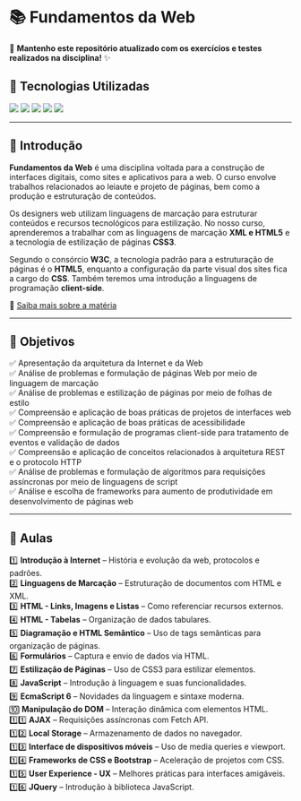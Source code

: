# 📚 Fundamentos da Web

📌 **Mantenho este repositório atualizado com os exercícios e testes realizados na disciplina!** ✨

## 🚀 Tecnologias Utilizadas

<a href="https://developer.mozilla.org/en-US/docs/Web/JavaScript" target="_blank"><img src="https://img.shields.io/badge/JavaScript-323330?style=for-the-badge&logo=javascript&logoColor=F7DF1E"></a>
<a href="https://developer.mozilla.org/en-US/docs/Web/HTML" target="_blank"><img src="https://img.shields.io/badge/HTML5-E34F26?style=for-the-badge&logo=html5&logoColor=white"></a>
<a href="https://developer.mozilla.org/en-US/docs/Web/CSS" target="_blank"><img src="https://img.shields.io/badge/CSS3-1572B6?style=for-the-badge&logo=css3&logoColor=white"></a>
<a href="https://getbootstrap.com/" target="_blank"><img src="https://img.shields.io/badge/Bootstrap-563D7C?style=for-the-badge&logo=bootstrap&logoColor=white"></a>
<a href="https://jquery.com/" target="_blank"><img src="https://img.shields.io/badge/jQuery-0769AD?style=for-the-badge&logo=jquery&logoColor=white"></a>

---

## 📌 Introdução

**Fundamentos da Web** é uma disciplina voltada para a construção de interfaces digitais, como sites e aplicativos para a web. O curso envolve trabalhos relacionados ao leiaute e projeto de páginas, bem como a produção e estruturação de conteúdos.

Os designers web utilizam linguagens de marcação para estruturar conteúdos e recursos tecnológicos para estilização. No nosso curso, aprenderemos a trabalhar com as linguagens de marcação **XML e HTML5** e a tecnologia de estilização de páginas **CSS3**.

Segundo o consórcio **W3C**, a tecnologia padrão para a estruturação de páginas é o **HTML5**, enquanto a configuração da parte visual dos sites fica a cargo do **CSS**. Também teremos uma introdução a linguagens de programação **client-side**.

📍 [Saiba mais sobre a matéria](https://rafaelescalfoni.github.io/disciplinas/fund_web.html)

---

## 🎯 Objetivos
✅ Apresentação da arquitetura da Internet e da Web  
✅ Análise de problemas e formulação de páginas Web por meio de linguagem de marcação  
✅ Análise de problemas e estilização de páginas por meio de folhas de estilo  
✅ Compreensão e aplicação de boas práticas de projetos de interfaces web  
✅ Compreensão e aplicação de boas práticas de acessibilidade  
✅ Compreensão e formulação de programas client-side para tratamento de eventos e validação de dados  
✅ Compreensão e aplicação de conceitos relacionados à arquitetura REST e o protocolo HTTP  
✅ Análise de problemas e formulação de algoritmos para requisições assíncronas por meio de linguagens de script  
✅ Análise e escolha de frameworks para aumento de produtividade em desenvolvimento de páginas web  

---

## 📖 Aulas

1️⃣ **Introdução à Internet** – História e evolução da web, protocolos e padrões.  
2️⃣ **Linguagens de Marcação** – Estruturação de documentos com HTML e XML.  
3️⃣ **HTML - Links, Imagens e Listas** – Como referenciar recursos externos.  
4️⃣ **HTML - Tabelas** – Organização de dados tabulares.  
5️⃣ **Diagramação e HTML Semântico** – Uso de tags semânticas para organização de páginas.  
6️⃣ **Formulários** – Captura e envio de dados via HTML.  
7️⃣ **Estilização de Páginas** – Uso de CSS3 para estilizar elementos.  
8️⃣ **JavaScript** – Introdução à linguagem e suas funcionalidades.  
9️⃣ **EcmaScript 6** – Novidades da linguagem e sintaxe moderna.  
🔟 **Manipulação do DOM** – Interação dinâmica com elementos HTML.  
1️⃣1️⃣ **AJAX** – Requisições assíncronas com Fetch API.  
1️⃣2️⃣ **Local Storage** – Armazenamento de dados no navegador.  
1️⃣3️⃣ **Interface de dispositivos móveis** – Uso de media queries e viewport.  
1️⃣4️⃣ **Frameworks de CSS e Bootstrap** – Aceleração de projetos com CSS.  
1️⃣5️⃣ **User Experience - UX** – Melhores práticas para interfaces amigáveis.  
1️⃣6️⃣ **JQuery** – Introdução à biblioteca JavaScript.  
